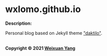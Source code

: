 # wxlomo.github.io
<b>Description:</b><br>

Personal blog based on Jekyll theme ["daktilo"](https://github.com/kronik3r/daktilo/tree/master).

<br><b>Copyright © 2021 [Weixuan Yang](https://www.linkedin.com/in/weixuanyang/)</b>
